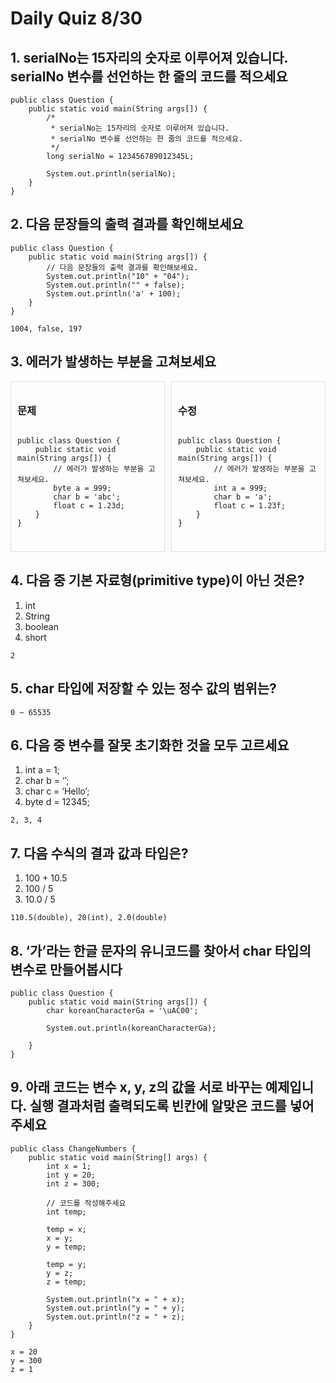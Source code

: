 # Daily Quiz 8/30

## 1. serialNo는 15자리의 숫자로 이루어져 있습니다. serialNo 변수를 선언하는 한 줄의 코드를 적으세요
```
public class Question {
    public static void main(String args[]) {
        /*
         * serialNo는 15자리의 숫자로 이루어져 있습니다.
         * serialNo 변수를 선언하는 한 줄의 코드를 적으세요.
         */
        long serialNo = 123456789012345L;

        System.out.println(serialNo);
    }
}
```

## 2. 다음 문장들의 출력 결과를 확인해보세요
```
public class Question {
    public static void main(String args[]) {
        // 다음 문장들의 출력 결과를 확인해보세요.
        System.out.println("10" + "04");
        System.out.println("" + false);
        System.out.println('a' + 100);
    }
}
```

`1004, false, 197`

## 3. 에러가 발생하는 부분을 고쳐보세요

<div style="display: flex; justify-content: space-between;">
  <div style="flex: 1; padding: 10px; border: 1px solid #ddd; margin-right: 10px;">
    <h3>문제</h3>
    <pre><code>
public class Question {
    public static void main(String args[]) {
        // 에러가 발생하는 부분을 고쳐보세요.
        byte a = 999;
        char b = 'abc';
        float c = 1.23d;
    }
}
    </code></pre>
  </div>
  <div style="flex: 1; padding: 10px; border: 1px solid #ddd;">
    <h3>수정</h3>
    <pre><code>
public class Question {
    public static void main(String args[]) {
        // 에러가 발생하는 부분을 고쳐보세요.
        int a = 999;
        char b = 'a';
        float c = 1.23f;
    }
}
    </code></pre>
  </div>
</div>

## 4. 다음 중 기본 자료형(primitive type)이 아닌 것은?
1. int
2. String
3. boolean
4. short

`2`

## 5. char 타입에 저장할 수 있는 정수 값의 범위는?

`0 ~ 65535`

## 6. 다음 중 변수를 잘못 초기화한 것을 모두 고르세요
1. int a = 1;
2. char b = ‘’;
3. char c = ‘Hello’;
4. byte d = 12345;

`2, 3, 4`

## 7. 다음 수식의 결과 값과 타입은?
1. 100 + 10.5
2. 100 / 5
3. 10.0 / 5

`110.5(double), 20(int), 2.0(double)`

## 8. ‘가’라는 한글 문자의 유니코드를 찾아서 char 타입의 변수로 만들어봅시다
```
public class Question {
    public static void main(String args[]) {
        char koreanCharacterGa = '\uAC00';

        System.out.println(koreanCharacterGa);

    }
}
```

## 9. 아래 코드는 변수 x, y, z의 값을 서로 바꾸는 예제입니다. 실행 결과처럼 출력되도록 빈칸에 알맞은 코드를 넣어주세요
```
public class ChangeNumbers {
    public static void main(String[] args) {
        int x = 1;
        int y = 20;
        int z = 300;

        // 코드를 작성해주세요
        int temp;

        temp = x;
        x = y;
        y = temp;

        temp = y;
        y = z;
        z = temp;

        System.out.println("x = " + x);
        System.out.println("y = " + y);
        System.out.println("z = " + z);
    }
}

x = 20
y = 300
z = 1
```

